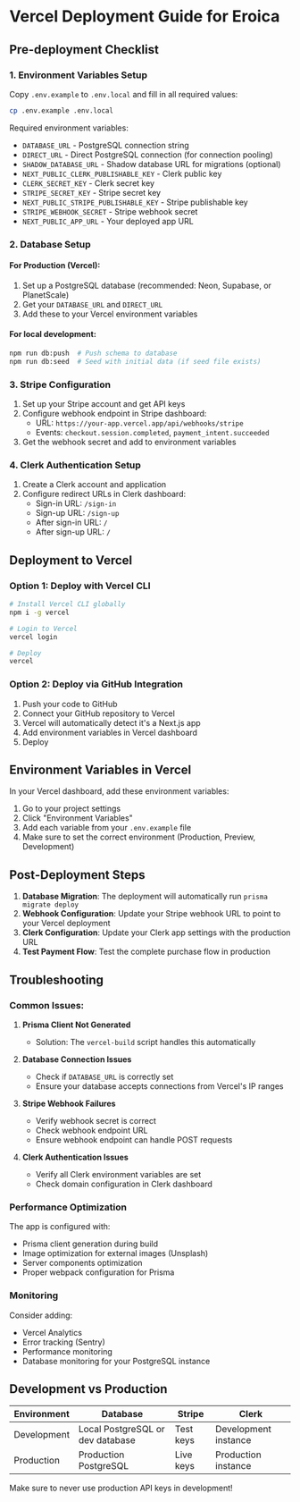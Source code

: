 # Vercel Deployment Guide for Eroica

## Pre-deployment Checklist

### 1. Environment Variables Setup

Copy `.env.example` to `.env.local` and fill in all required values:

```bash
cp .env.example .env.local
```

Required environment variables:

- `DATABASE_URL` - PostgreSQL connection string
- `DIRECT_URL` - Direct PostgreSQL connection (for connection pooling)
- `SHADOW_DATABASE_URL` - Shadow database URL for migrations (optional)
- `NEXT_PUBLIC_CLERK_PUBLISHABLE_KEY` - Clerk public key
- `CLERK_SECRET_KEY` - Clerk secret key
- `STRIPE_SECRET_KEY` - Stripe secret key
- `NEXT_PUBLIC_STRIPE_PUBLISHABLE_KEY` - Stripe publishable key
- `STRIPE_WEBHOOK_SECRET` - Stripe webhook secret
- `NEXT_PUBLIC_APP_URL` - Your deployed app URL

### 2. Database Setup

#### For Production (Vercel):

1. Set up a PostgreSQL database (recommended: Neon, Supabase, or PlanetScale)
2. Get your `DATABASE_URL` and `DIRECT_URL`
3. Add these to your Vercel environment variables

#### For local development:

```bash
npm run db:push  # Push schema to database
npm run db:seed  # Seed with initial data (if seed file exists)
```

### 3. Stripe Configuration

1. Set up your Stripe account and get API keys
2. Configure webhook endpoint in Stripe dashboard:
   - URL: `https://your-app.vercel.app/api/webhooks/stripe`
   - Events: `checkout.session.completed`, `payment_intent.succeeded`
3. Get the webhook secret and add to environment variables

### 4. Clerk Authentication Setup

1. Create a Clerk account and application
2. Configure redirect URLs in Clerk dashboard:
   - Sign-in URL: `/sign-in`
   - Sign-up URL: `/sign-up`
   - After sign-in URL: `/`
   - After sign-up URL: `/`

## Deployment to Vercel

### Option 1: Deploy with Vercel CLI

```bash
# Install Vercel CLI globally
npm i -g vercel

# Login to Vercel
vercel login

# Deploy
vercel
```

### Option 2: Deploy via GitHub Integration

1. Push your code to GitHub
2. Connect your GitHub repository to Vercel
3. Vercel will automatically detect it's a Next.js app
4. Add environment variables in Vercel dashboard
5. Deploy

## Environment Variables in Vercel

In your Vercel dashboard, add these environment variables:

1. Go to your project settings
2. Click "Environment Variables"
3. Add each variable from your `.env.example` file
4. Make sure to set the correct environment (Production, Preview, Development)

## Post-Deployment Steps

1. **Database Migration**: The deployment will automatically run `prisma migrate deploy`
2. **Webhook Configuration**: Update your Stripe webhook URL to point to your Vercel deployment
3. **Clerk Configuration**: Update your Clerk app settings with the production URL
4. **Test Payment Flow**: Test the complete purchase flow in production

## Troubleshooting

### Common Issues:

1. **Prisma Client Not Generated**

   - Solution: The `vercel-build` script handles this automatically

2. **Database Connection Issues**

   - Check if `DATABASE_URL` is correctly set
   - Ensure your database accepts connections from Vercel's IP ranges

3. **Stripe Webhook Failures**

   - Verify webhook secret is correct
   - Check webhook endpoint URL
   - Ensure webhook endpoint can handle POST requests

4. **Clerk Authentication Issues**
   - Verify all Clerk environment variables are set
   - Check domain configuration in Clerk dashboard

### Performance Optimization

The app is configured with:

- Prisma client generation during build
- Image optimization for external images (Unsplash)
- Server components optimization
- Proper webpack configuration for Prisma

### Monitoring

Consider adding:

- Vercel Analytics
- Error tracking (Sentry)
- Performance monitoring
- Database monitoring for your PostgreSQL instance

## Development vs Production

| Environment | Database                         | Stripe    | Clerk                |
| ----------- | -------------------------------- | --------- | -------------------- |
| Development | Local PostgreSQL or dev database | Test keys | Development instance |
| Production  | Production PostgreSQL            | Live keys | Production instance  |

Make sure to never use production API keys in development!

